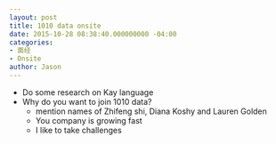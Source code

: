 ```yaml
---
layout: post
title: 1010 data onsite
date: 2015-10-28 08:38:40.000000000 -04:00
categories:
- 面经
- Onsite
author: Jason
---
```

<ul>
<li>Do some research on Kay language</li>
<li>Why do you want to join 1010 data?
<ul>
<li>mention names of Zhifeng shi, Diana Koshy and Lauren Golden</li>
<li>You company is growing fast</li>
<li>I like to take challenges</li>
</ul>
</li>
</ul>
